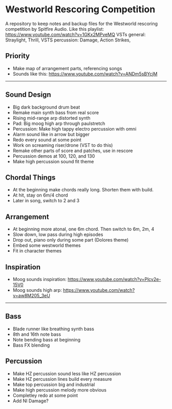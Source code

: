 # Westworld Rescoring Competition
A repository to keep notes and backup files for the Westworld rescoring competition by Spitfire Audio. 
Like this playlist: https://www.youtube.com/watch?v=1GKx2MPveMQ
VSTs general: Straylight, Thrill, 
VSTS percussion: Damage, Action Strikes, 

## Priority
- Make map of arrangement parts, referencing songs
- Sounds like this: https://www.youtube.com/watch?v=ANDm5sBYcjM

---
## Sound Design
 - Big dark background drum beat
 - Remake main synth bass from real score
 - Rising mid-range arp distorted synth
 - Pad: Big moog high arp through paulstretch
 - Percussion: Make high tappy electro percussion with omni
 - Alarm sound like in arrow but bigger
 - Redo every sound at some point
 - Work on screaming riser/drone (VST to do this)
 - Remake other parts of score and patches, use in rescore
 - Percussion demos at 100, 120, and 130
 - Make high percussion sound fit theme
 
 ## Chordal Things
 - At the beginning make chords really long. Shorten them with build. 
 - At hit, stay on 6m/4 chord
 - Later in song, switch to 2 and 3
 
 ## Arrangement
 - At beginning more atonal, one 6m chord. Then switch to 6m, 2m, 4
 - Slow down, low pass during high episodes
 - Drop out, piano only during some part (Dolores theme)
 - Embed some westworld themes
 - Fit in character themes

## Inspiration
- Moog sounds inspiration: https://www.youtube.com/watch?v=Plcv2e-15V0
- Moog sounds high arp: https://www.youtube.com/watch?v=aw8M205_3eU

---

## Bass
- Blade runner like breathing synth bass
- 8th and 16th note bass
- Note bending bass at beginning
- Bass FX blending

## Percussion
- Make HZ percussion sound less like HZ percussion
- Make HZ percussion lines build every measure
- Make top percussion big and industrial
- Make high percussion melody more obvious
- Completley redo at some point
- Add NI Damage?
